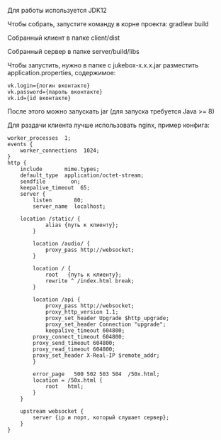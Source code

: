 Для работы используется JDK12

Чтобы собрать, запустите команду в корне проекта: gradlew build

Собранный клиент в папке client/dist

Собранный сервер в папке server/build/libs

Чтобы запустить, нужно в папке с jukebox-x.x.x.jar разместить application.properties, содержимое:

```
vk.login={логин вконтакте}
vk.password={пароль вконтакте}
vk.id={id вконтакте}
```

После этого можно запускать jar (для запуска требуется Java >= 8)

Для раздачи клиента лучше использовать nginx, пример конфига:

```
worker_processes  1;
events {
    worker_connections  1024;
}
http {
    include       mime.types;
    default_type  application/octet-stream;
    sendfile        on;
    keepalive_timeout  65;
    server {
        listen       80;
        server_name  localhost;
        
	location /static/ {
        	alias {путь к клиенту};
        }

        location /audio/ {
        	proxy_pass http://websocket;
        }

        location / {
            root   {путь к клиенту};
            rewrite ^ /index.html break;
        }

        location /api {
        	proxy_pass http://websocket;
        	proxy_http_version 1.1;
    		proxy_set_header Upgrade $http_upgrade;
    		proxy_set_header Connection "upgrade";
    		keepalive_timeout 604800;
		proxy_connect_timeout 604800;
		proxy_send_timeout 604800;
		proxy_read_timeout 604800;
		proxy_set_header X-Real-IP $remote_addr;
        }

        error_page   500 502 503 504  /50x.html;
        location = /50x.html {
            root   html;
        }
    }

	upstream websocket {
  		server {ip и порт, который слушает сервер};
	}
}
```
